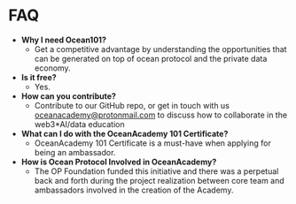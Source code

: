 # FAQ

* **Why I need Ocean101?**
  * Get a competitive advantage by understanding the opportunities that can be generated on top of ocean protocol and the private data economy.
* **Is it free?**
  * Yes.
* **How can you contribute?**
  * Contribute to our GitHub repo, or get in touch with us oceanacademy@protonmail.com to discuss how to collaborate in the web3\*AI/data education
* **What can I do with the OceanAcademy 101 Certificate?**
  * OceanAcademy 101 Certificate is a must-have when applying for being an ambassador.
* **How is Ocean Protocol Involved in OceanAcademy?**
  * The OP Foundation funded this initiative and there was a perpetual back and forth during the project realization between core team and ambassadors involved in the creation of the Academy. 



